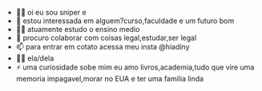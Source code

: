 - 🤳🏽 oi eu sou sniper e 
- 👀  estou interessada em alguem?curso,faculdade e um futuro bom 
- 💅🏽  atuamente estudo o ensino medio  
- 💞️  procuro colaborar com coisas legal,estudar,ser legal 
- 📫  para entrar em cotato acessa meu insta @hiadiny 
- ✍🏽  ela/dela 
- ⚡  uma curiosidade sobe mim eu amo livros,academia,tudo que vire uma memoria impagavel,morar no EUA e ter uma familia linda


<!---
sniper9858/sniper9858 is a ✨ special ✨ repository because its `README.md` (this file) appears on your GitHub profile.
You can click the Preview link to take a look at your changes.
--->
